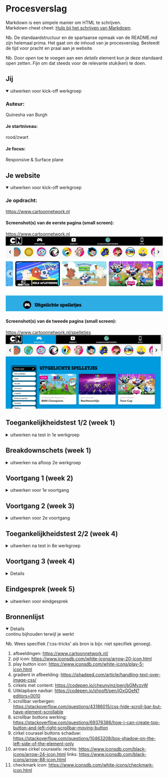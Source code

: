 # Procesverslag
Markdown is een simpele manier om HTML te schrijven.  
Markdown cheat cheet: [Hulp bij het schrijven van Markdown](https://github.com/adam-p/markdown-here/wiki/Markdown-Cheatsheet).

Nb. De standaardstructuur en de spartaanse opmaak van de README.md zijn helemaal prima. Het gaat om de inhoud van je procesverslag. Besteedt de tijd voor pracht en praal aan je website.

Nb. Door *open* toe te voegen aan een *details* element kun je deze standaard open zetten. Fijn om dat steeds voor de relevante stuk(ken) te doen.


## Jij

<details open>
  <summary>uitwerken voor kick-off werkgroep</summary>

  ### Auteur:
  Quinesha van Burgh

  #### Je startniveau:
  rood/zwart

  #### Je focus:
  Responsive & Surface plane
 
</details>





## Je website

<details open>
  <summary>uitwerken voor kick-off werkgroep</summary>

  ### Je opdracht:
  https://www.cartoonnetwork.nl

  #### Screenshot(s) van de eerste pagina (small screen): 
  https://www.cartoonnetwork.nl
  <img src="readme-images/page3.jpeg" alt="Homepagina Cartoon Network">

  #### Screenshot(s) van de tweede pagina (small screen):
  https://www.cartoonnetwork.nl/spelletjes
  <img src="readme-images/page1.2.jpeg" alt="Cartoon Network pagina met een verzameling van spelletjes">
 
</details>


## Toegankelijkheidstest 1/2 (week 1)

<details>
  <summary>uitwerken na test in 1e werkgroep</summary>

  ### Bevindingen
  Lijst met je bevindingen die in de test naar voren kwamen:

  - Het bedienen van een site is onmogelijk met de hand te doen in het geval van heftige parkinson.
  - Gedeeltelijke zicht beperkingen maaken het soms wel mogelijk om een pagina te lezen alleen gaan dan kleine details vaak verloren.

  #### Screenreader
  Hier korte omschrijving (met indien nodig afbeeldingen)

  - De screenreader verteld nog niet wat mijn afbeeldingen zijn.

  Hier een omschrijving van hoe het opgelost kan worden (met indien nodig afbeeldingen)

  - Door een alt toe te voegen aan de afbeeldingen moet dit opgelost zijn.


  #### Muis en Toetsenbord 
  Hier korte omschrijving (met indien nodig afbeeldingen)

  - Het is lastig om de site met een mijs te bedienen in het geval van een motorieke beperking.

  - het laptop toetsenbord werkt te licht met een heftige motorieke beperking waardoor meerder knoppe tegelijk 
  geselecteerd worden.

  Hier een omschrijving van hoe het opgelost kan worden (met indien nodig afbeeldingen)

  - in plaats van een muis en een licht toetsenbord, tab gebruiken op een speciaal toetsenbord ontwikkeld voor mensen met een motorieke beperking.


  #### Motoriek (shocks, elastiekjes)
  Hier korte omschrijving (met indien nodig afbeeldingen)

  - Als de fijne motoriek aangetast is door deze gesimuleerde beperkingen kan het moeilijk zijn om onderdelen 
  van de site te selecteren

  Hier een omschrijving van hoe het opgelost kan worden (met indien nodig afbeeldingen)

  - Dit kan opgelost worden door een groot toetsenbord met zware knoppen in te zetten en de site
  doormiddel van toestenbord te bedienen.

  #### Visueel (brillen, contrast, kleurenblind, dark/light). 
  Hier korte omschrijving (met indien nodig afbeeldingen)

  - Door de Grote hoeveelheid kleur en het verschil in de gekleurde onderdelen komt uit geen van de testen echt
  een probleem naar voren. Bij zowel kleurenblindheid, verminderd zicht, contrast en light/darkmode blijft 
  de site goed leesbaar.

  - Wel is de kleur van de h3 minder goed leesbaar bij blurred vision.

  Hier een omschrijving van hoe het opgelost kan worden (met indien nodig afbeeldingen)

  - Dit kan opgelost woden door de letters donkerder van kleur te maken.

</details>



## Breakdownschets (week 1)

<details>
  <summary>uitwerken na afloop 2e werkgroep</summary>

  ### de hele pagina: 
  <img src="readme-images/dummy-plaatje.jpg" width="375px" alt="breakdown van de hele pagina">

  ### dynamisch deel (bijv menu): 
  <img src="readme-images/dummy-plaatje.jpg" width="375px" alt="breakdown van een dynamisch deel">

  ### wellicht nog een dynamisch deel (bijv filter): 
  <img src="readme-images/dummy-plaatje.jpg" width="375px" alt="breakdown van nog een dynamisch deel">

</details>


## Voortgang 1 (week 2)

<details>
  <summary>uitwerken voor 1e voortgang</summary>

  ### Stand van zaken
  hier dit ging goed & dit was lastig (neem ook screenshots op van delen van je website en code)

  Goed:
  - Ik heb een goede start kunnen maken ondanks dat ik later ben ingesprongen vanwege een klaswissel.
  - Het maken van de eerste courasels.
  - het maken van het filter.

  Courasels:
   <img src="readme-images/week1/code.jpeg" alt="code cirkel courasel">
   <img src="readme-images/week1/cirkels.jpeg" alt="cirkel courasel">
   <img src="readme-images/week1/courasel.jpeg" alt="courasel">

  Filter:
  <img src="readme-images/week1/filter.jpeg" width="375px" alt="filter">

  Lastig:
  - Inkomen met coderen na een lange zomer, ik was toch wel wat dingen vergeten.
  - Weten :nth-of-type etc. begrijpen, diet heb ik nog nooit eerder gebruikt.
  - coderen zonder classes, id's en div's


  ### Agenda voor meeting
  samen met je groepje opstellen

  | student 1      | student 2          | AFWEZIG      | AFWEZIG      |
  | Mike           | Quinesha           | Michelle     | Deniz        |
  | vraag 1        | vraag 1            | vraag 1      | vraag 1      |
  |                |                    |              |              |
  | Hoe maak ik    | Hoe geef ik de     |              |              |
  | hiervan een    | cirkel courasel    |              |              |
  | grid?          | een gekleurde      |              |              |
  |                | achtergrond?       |              |              |
  |                |                    |              |              |
  | vraag 2        | vraag 2            | vraag 2      | vraag 2      |
  |                |                    |              |              |
  | Hoe maak ik    | Hoe style ik       |              |              |
  | een responsive | items zonder       |              |              |
  | menu?          | id's en classes?   |              |              |
  |                |                    |              |              |
  | vraag 3        | vraag 3            | vraag 3      | vraag 3      |
  |                |                    |              |              |
  | Hoe maak ik een| Hoe kan ik mijn    |              |              |
  | automatisch    | filter het beste   |              |              |
  | image carousel | vormgeven?         |              |              |

  ### Verslag van meeting
  hier na afloop snel de uitkomsten van de meeting vastleggen

  - punt 1: Semantiek van de code moet beter, vooral li's in ul's zetten. 
  - punt 2: Absoluut geen id's en classes gebruiken tenzij het echt niet anders kan.
  - punt 3: Achtergrond kleuren van de cirkels in de carousel kunnen in een patroon gemaakt worden met behulp van  :nth-child

</details>





## Voortgang 2 (week 3)

<details>
  <summary>uitwerken voor 2e voortgang</summary>

  ### Stand van zaken
  hier dit ging goed & dit was lastig (neem ook screenshots op van delen van je website en code)

  Goed:
  - Het maken van courasels
  - Het maken van de navbar ging goed.

  Lastig:
  - Het gebruiken van grid voor het stylen van m'n pagina.
  - Buttons op de juuste plek plaatsen.
  - Pagina responsive maken.

  Courasels:
   <img src="readme-images/week2/gekleurde-cirkels.jpeg" alt="cirkel courasel">
   <img src="readme-images/week2/gekleurde-cirkels-code.jpeg" alt="cirkel courasel code">

   <img src="readme-images/week2/ronded-borders-courasel.jpeg" alt="rounded borders courasel">

  Responsiveness:
   <img src="readme-images/week2/klimaat.jpeg" alt="blok klimaatkampioenen">
   <img src="readme-images/week2/klimaat2.jpeg" alt="blok klimaatkampioenen small">
   <img src="readme-images/week2/klimaat-code" alt="blok klimaatkampioenen code">


  ### Agenda voor meeting
  samen met je groepje opstellen

  | student 1      | student 2          | student 3    | student 4    |
  | Mike           | Quinesha           | Michelle     | Deniz        |
  | vraag 1        | vraag 1            | vraag 1      | vraag 1      |
  |                |                    |              |              |
  | Hoe maak ik    | Hoe zet ik de      | Hoe maak ik  | Hoe zet ik   |
  | een responsive | pijltjes van mijn  | een uitklap- | tekst bij    |
  | menu?          | courasel aan de    | baar menu?   | m'n footer   |
  |                | zijkanten?         |              |              |
  |                |                    |              |              |
  | vraag 2        | vraag 2            | vraag 2      | vraag 2      |
  |                |                    |              |              |
  | n.v.t.         | Hoe zet ik een     | Hoe maak je  | Hoe maak ik  |
  |                | courasel naast     | een slideshow| de Amsterdam/|
  |                | een list?          | van tekst?   | Barcelona    |
  |                |                    |              | Button       |
  |                |                    |              |              |
  | vraag 3        | vraag 3            | vraag 3      | vraag 3      |
  |                |                    |              |              |
  | n.v.t.         | waarom krijg ik een| Hoe zorg ik  | Hoe maak ik  |
  |                | witte balk wanneer | dat ik min. 2| de header en |
  |                | ik naar een klein  | max 4 items  | main bij mijn|
  |                | scherm ga?         | op een rij   | about Moco   |
  |                |                    | krijg?       | page?        |

  ### Verslag van meeting
  hier na afloop snel de uitkomsten van de meeting vastleggen

  - IK MAG 1 DIV GEBRUIKEN!!
  - op unicode.org/emoji staan emoji om te gebruiken in je code.
  - als je css een aparte lijn gebruikt voor .add en .remove classlist dan kan je beter toggle gebruiken.
  - Bekijk "just buttons" op DLO voor uitleg over courasel buttons.

</details>





## Toegankelijkheidstest 2/2 (week 4)

<details>
  <summary>uitwerken na test in 8e werkgroep</summary>

  ### Bevindingen
  Lijst met je bevindingen die in de test naar voren kwamen (geef ook aan wat er verbeterd is):

  #### Screenreader
  Hier korte omschrijving (met indien nodig afbeeldingen)

  - De screenreader slaat sommige onderdelen van mijn site over.

  Hier een omschrijving van hoe het opgelost kan worden (met indien nodig afbeeldingen)

  - Dit komt omdat dit <a> tags zijn waren zonder href's dus door deze toe te voegen zal de screenreader deze wel zien

  #### Muis en Toetsenbord 
  Hier korte omschrijving (met indien nodig afbeeldingen)

  - Tijdens het tabben worden sommige onderdelen van mijn site overgeslagen. 

  Hier een omschrijving van hoe het opgelost kan worden (met indien nodig afbeeldingen)

  - Dit komt omdat dit <a> tags zijn waren zonder href's dus door deze toe te voegen zal de screenreader deze wel zien

  #### Motoriek (shocks, elastiekjes)
  Hier korte omschrijving (met indien nodig afbeeldingen)

  - knoppen kunnen moeilijk aan te klikken zijn in het geval van parkinson.

  Hier een omschrijving van hoe het opgelost kan worden (met indien nodig afbeeldingen)

  - Dit kan opgelost worden door deze selecteerbaar te maken doormiddel van tab en de gebruiker een groot
  verzwaard toetsenbord te laten gebruiken.


  #### Visueel (brillen, contrast, kleurenblind, dark/light). 
  Hier korte omschrijving (met indien nodig afbeeldingen)

  - Grijze letters zijn moeilijk te lezen in het geval van sommige zichtbeperkingen zoals cataract

  Hier een omschrijving van hoe het opgelost kan worden (met indien nodig afbeeldingen)

  - Dit kan opgelost woden door de letters donkerder van kleur te maken.

</details>





## Voortgang 3 (week 4)

<details>
  <summary>uitwerken voor 3e voortgang</summary>

  ### Stand van zaken
  hier dit ging goed & dit was lastig (neem ook screenshots op van delen van je website en code)

  Goed:
  - Het maken van courasels
  - buttons maken
  - hover effecten


  Hover:
  <img src="readme-images/week3/hover.jpeg" alt="hover effect courasel">
  <img src="readme-images/week3/hover-code.jpeg" alt="hover effect courasel code">

  Courasels:
  <img src="readme-images/week3/cirkel-buttons2.jpeg" alt="cirkel courasel met buttons">
  <img src="readme-images/week3/cirkel-buttons.jpeg" alt="cirkel courasel met buttons code">

  Scrollbars:
  <img src="readme-images/week3/hideScroll.jpeg" alt="scrollbar verborgen">


  Positioneren:
  <img src="readme-images/week3/positioning2.jpeg" alt="nieuw blokje op afbeelding">
  <img src="readme-images/week3/positioning2-code.jpeg" alt="nieuw blokje op afbeelding">


  Dropdown:
  <img src="readme-images/week3/dropdown.jpeg" alt="dropdown dicht">
  <img src="readme-images/week3/dropdown2.jpeg" alt="dropdown open">
  <img src="readme-images/week3/dropdown-code.jpeg" alt="dropdown code">

  Lastig:
  - Het gebruiken van grid voor het stylen van m'n pagina.
  - Buttons op de juuste plek plaatsen.
  - Pagina responsive maken.


  ### Agenda voor meeting
  samen met je groepje opstellen

 
  | student 1      | student 2          | student 3    | student 4    |
  | Mike           | Quinesha           | Michelle     | Deniz        |
  | vraag 1        | vraag 1            | vraag 1      | vraag 1      |
  |                |                    |              |              |
  | Hoe maak ik    | Hoe plaats ik      | Hoe zorg ik  | Hoe fix ik   |
  | een automati-  | een button op een  | ervoor dat   | mijn header? |
  | sche image     | specifieke plek?   | teksten niet |              |
  | courasel       |                    | over mijn    |              |
  |                |                    | sticky header|              |
  |                |                    | floaten      |              |
  |                |                    |              |              |
  | vraag 2        | vraag 2            | vraag 2      | vraag 2      |
  |                |                    |              |              |
  | n.v.t.         | Hoe maak/plaats    | Hoe maak je  | Hoe zet ik   |
  |                | ik een cirkel met  | een slideshow| zo een lijn  |
  |                | een icoon erin?    | van tekst?   | bij mijn     |
  |                |                    |              | footer?      |
  |                |                    |              |              |
  | vraag 3        | vraag 3            | vraag 3      | vraag 3      |
  |                |                    |              |              |
  | n.v.t.         | Hoe zorg ik dat    | Hoe zorg ik  | Hoe maak ik  |
  |                | een plaatje aan de | dat ik min 2 | een cookies  |
  |                | bovenkant van een  | max 4 items  | button?      |
  |                | button overlapt    | op een rij   |              |
  |                | maar de niet aan   | krijg?       |              |
  |                | de onderkant       |              |              |

  ### Verslag van meeting
  hier na afloop snel de uitkomsten van de meeting vastleggen

  - Geef parent een position relative en child een position absolute om de afbeeling in
  de parent te kunnen verplaatsen.
  - maak de afbeelding in de child de content van de child.
  - geed de afbeelding aan alleen de onderkant een border radius van 50% maar niet de bovenkant
  om de bovenkant te laten overlappen.
  - maak een cirkel door een <a> een achtergrondkleur en een border radius van 50% te geven.

</details>





## Eindgesprek (week 5)

<details>
  <summary>uitwerken voor eindgesprek</summary>

  ### Je uitkomst - karakteristiek screenshots:
  <img src="readme-images/dummy-plaatje.jpg" width="375px" alt="uitomst opdracht 1">


  ### Dit ging goed/Heb ik geleerd: 
  Korte omschrijving met plaatjes

  <img src="readme-images/dummy-plaatje.jpg" width="375px" alt="top">


  ### Dit was lastig/Is niet gelukt:
  Korte omschrijving met plaatjes

  <img src="readme-images/dummy-plaatje.jpg" width="375px" alt="bummer">
</details>





## Bronnenlijst

<details open>
  <summary>continu bijhouden terwijl je werkt</summary>

  Nb. Wees specifiek ('css-tricks' als bron is bijv. niet specifiek genoeg).

  1. afbeeldingen: https://www.cartoonnetwork.nl/
  2. pijl icon: https://www.iconsdb.com/white-icons/arrow-20-icon.html
  3. play button icon: https://www.iconsdb.com/white-icons/play-5-icon.html
  4. gradient in afbeelding: https://ishadeed.com/article/handling-text-over-image-css/
  5. cirkels met content: https://codepen.io/cheunyinz/pen/bGMvzvW
  6. Uitklapbare navbar: https://codepen.io/shooft/pen/jOxGGeN?editors=0010
  7. scrollbar verbergen: https://stackoverflow.com/questions/43186015/css-hide-scroll-bar-but-have-element-scrollable
  8. scrollbar buttons werking: https://stackoverflow.com/questions/69376386/how-i-can-create-top-button-and-left-right-scrollbar-moving-button
  9. cirkel courasel buttons schaduw: https://stackoverflow.com/questions/10463208/box-shadow-on-the-left-side-of-the-element-only
  10. arrows cirkel courasels: 
  rechts: https://www.iconsdb.com/black-icons/arrow-24-icon.html
  links: https://www.iconsdb.com/black-icons/arrow-88-icon.html
  11. checkmark icon: https://www.iconsdb.com/white-icons/checkmark-icon.html
</details>